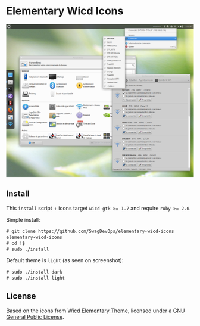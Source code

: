 # Elementary Wicd Icons

![Elementary Wicd Icons](./doc/screenshot_full.png "Elementary Wicd Icons")

## Install

This ``install`` script + icons target ``wicd-gtk >= 1.7``
and require ``ruby >= 2.0``.

Simple install:

~~~~
# git clone https://github.com/SwagDevOps/elementary-wicd-icons elementary-wicd-icons
# cd !$
# sudo ./install
~~~~

Default theme is ``light`` (as seen on screenshot):

~~~~
# sudo ./install dark
# sudo ./install light
~~~~

## License

Based on the icons from
[Wicd Elementary Theme](http://xfce-look.cp1.hive01.com/content/show.php/Wicd+Elementary+Theme?content=168050),
licensed under a [GNU General Public License](https://www.gnu.org/licenses/gpl.html).
